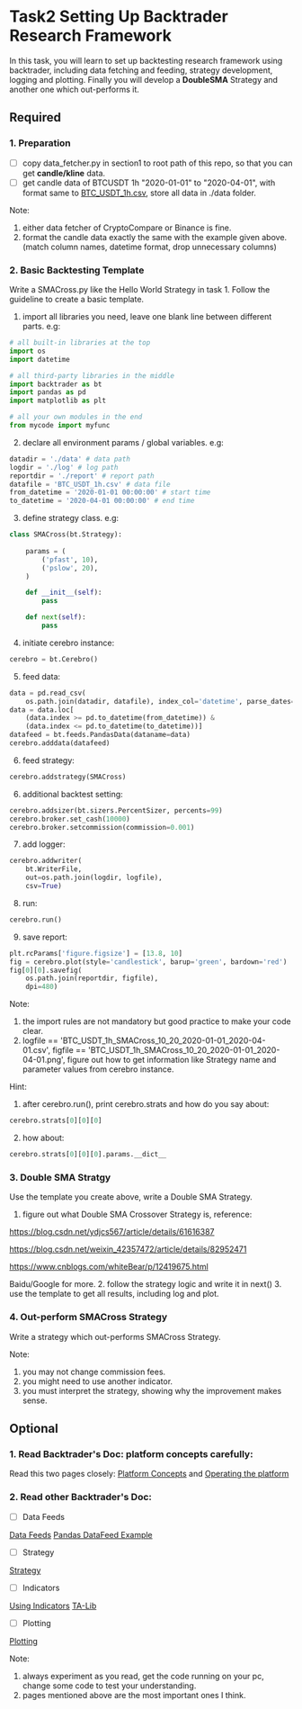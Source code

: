 # Task2 Setting Up Backtrader Research Framework

In this task, you will learn to set up backtesting research framework using backtrader, including data fetching and feeding, strategy development, logging and plotting. Finally you will develop a **DoubleSMA** Strategy and another one which out-performs it.

## Required

### 1. Preparation

- [ ] copy data_fetcher.py in section1 to root path of this repo, so that you can get **candle/kline** data.
- [ ] get candle data of BTCUSDT 1h "2020-01-01" to "2020-04-01", with format same to [BTC_USDT_1h.csv](https://github.com/xyshell/caw-quant-training/blob/master/section1/task1/BTC_USDT_1h.csv), store all data in ./data folder.

Note: 
1. either data fetcher of CryptoCompare or Binance is fine.
2. format the candle data exactly the same with the example given above. (match column names, datetime format, drop unnecessary columns)

### 2. Basic Backtesting Template

Write a SMACross.py like the Hello World Strategy in task 1. Follow the guideline to create a basic template.

1. import all libraries you need, leave one blank line between different parts. e.g:

``` python
# all built-in libraries at the top
import os
import datetime

# all third-party libraries in the middle
import backtrader as bt
import pandas as pd
import matplotlib as plt

# all your own modules in the end
from mycode import myfunc
```

2. declare all environment params / global variables. e.g:

``` python
datadir = './data' # data path
logdir = './log' # log path
reportdir = './report' # report path
datafile = 'BTC_USDT_1h.csv' # data file
from_datetime = '2020-01-01 00:00:00' # start time 
to_datetime = '2020-04-01 00:00:00' # end time
``` 

3. define strategy class. e.g:

``` python
class SMACross(bt.Strategy):
    
    params = (
        ('pfast', 10),
        ('pslow', 20),
    )

    def __init__(self):
		pass

	def next(self):
		pass
```

4. initiate cerebro instance:

``` python
cerebro = bt.Cerebro()
```

5. feed data:

``` python
data = pd.read_csv(
    os.path.join(datadir, datafile), index_col='datetime', parse_dates=True)
data = data.loc[
    (data.index >= pd.to_datetime(from_datetime)) &
    (data.index <= pd.to_datetime(to_datetime))]
datafeed = bt.feeds.PandasData(dataname=data)
cerebro.adddata(datafeed)
```

6. feed strategy:

``` python
cerebro.addstrategy(SMACross)
```

6. additional backtest setting:

``` python
cerebro.addsizer(bt.sizers.PercentSizer, percents=99)
cerebro.broker.set_cash(10000)
cerebro.broker.setcommission(commission=0.001)
```

7. add logger:

``` python
cerebro.addwriter(
	bt.WriterFile, 
	out=os.path.join(logdir, logfile),
	csv=True)
```

8. run:

``` python
cerebro.run()
```

9. save report:

``` python
plt.rcParams['figure.figsize'] = [13.8, 10]
fig = cerebro.plot(style='candlestick', barup='green', bardown='red')
fig[0][0].savefig(
	os.path.join(reportdir, figfile),
	dpi=480)
```

Note: 
1. the import rules are not mandatory but good practice to make your code clear.
2. logfile == 'BTC_USDT_1h_SMACross_10_20_2020-01-01_2020-04-01.csv', figfile == 'BTC_USDT_1h_SMACross_10_20_2020-01-01_2020-04-01.png', figure out how to get information like Strategy name and parameter values from cerebro instance.

Hint:
1. after cerebro.run(), print cerebro.strats and how do you say about:

``` python
cerebro.strats[0][0][0]
```
2. how about:

``` python
cerebro.strats[0][0][0].params.__dict__
```

### 3. Double SMA Stratgy

Use the template you create above, write a Double SMA Strategy.

1. figure out what Double SMA Crossover Strategy is, reference:

https://blog.csdn.net/ydjcs567/article/details/61616387

https://blog.csdn.net/weixin_42357472/article/details/82952471

https://www.cnblogs.com/whiteBear/p/12419675.html

Baidu/Google for more.
2. follow the strategy logic and write it in next()
3. use the template to get all results, including log and plot.


### 4. Out-perform SMACross Strategy

Write a strategy which out-performs SMACross Strategy.

Note:
1. you may not change commission fees.
2. you might need to use another indicator.
3. you must interpret the strategy, showing why the improvement makes sense.

## Optional

### 1. Read Backtrader's Doc: platform concepts carefully:

Read this two pages closely: [Platform Concepts](https://www.backtrader.com/docu/concepts/) and [Operating the platform](https://www.backtrader.com/docu/operating/)


### 2. Read other Backtrader's Doc: 

- [ ] Data Feeds

[Data Feeds](https://www.backtrader.com/docu/datafeed/)
[Pandas DataFeed Example](https://www.backtrader.com/docu/pandas-datafeed/pandas-datafeed/)

- [ ] Strategy

[Strategy](https://www.backtrader.com/docu/strategy/)

- [ ] Indicators

[Using Indicators](https://www.backtrader.com/docu/induse/)
[TA-Lib](https://www.backtrader.com/docu/talib/talib/)

- [ ] Plotting

[Plotting](https://www.backtrader.com/docu/plotting/plotting/)

Note:
1. always experiment as you read, get the code running on your pc, change some code to test your understanding.
2. pages mentioned above are the most important ones I think.